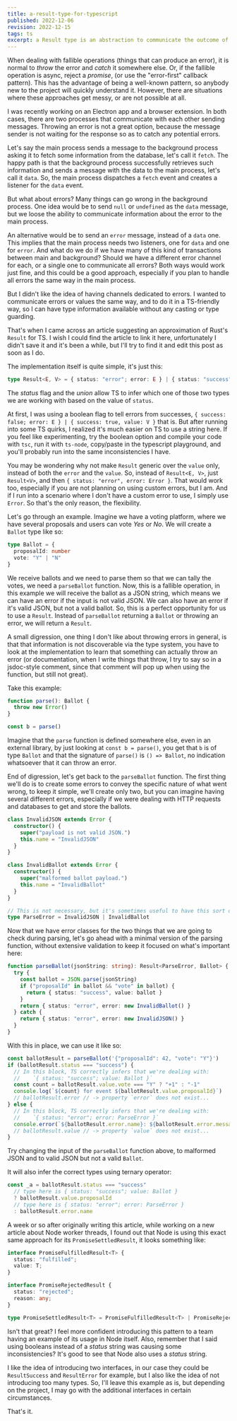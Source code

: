 ```yaml
---
title: a-result-type-for-typescript
published: 2022-12-06
revision: 2022-12-15
tags: ts
excerpt: a Result type is an abstraction to communicate the outcome of fallible operations. In the JS world, we are probably more used to throwing errors, but this approach has its advantages, especially in message-based communication.
---
```


When dealing with fallible operations (things that can produce an error), it is normal to _throw_ the error and _catch_ it somewhere else. Or, if the fallible operation is async, reject a _promise_, (or use the "error-first" callback pattern). This has the advantage of being a well-known pattern, so anybody new to the project will quickly understand it.
However, there are situations where these approaches get messy, or are not possible at all.

I was recently working on an Electron app and a browser extension. In both cases, there are two processes that communicate with each other sending messages. Throwing an error is not a great option, because the message sender is not waiting for the response so as to catch any potential errors.

Let's say the main process sends a message to the background process asking it to fetch some information from the database, let's call it `fetch`. The happy path is that the background process successfully retrieves such information and sends a message with the data to the main process, let's call it `data`. So, the main process dispatches a `fetch` event and creates a listener for the `data` event.

But what about errors? Many things can go wrong in the background process.
One idea would be to send `null` or `undefined` as the `data` message, but we loose the ability to communicate information about the error to the main process.

An alternative would be to send an `error` message, instead of a `data` one. This implies that the main process needs two listeners, one for `data` and one for `error`. And what do we do if we have many of this kind of transactions between main and background? Should we have a different error channel for each, or a single one to communicate all errors? Both ways would work just fine, and this could be a good approach, especially if you plan to handle all errors the same way in the main process.

But I didn't like the idea of having channels dedicated to errors. I wanted to communicate errors or values the same way, and to do it in a TS-friendly way, so I can have type information available without any casting or type guarding.

That's when I came across an article suggesting an approximation of Rust's `Result` for TS. I wish I could find the article to link it here, unfortunately I didn't save it and it's been a while, but I'll try to find it and edit this post as soon as I do.

The implementation itself is quite simple, it's just this:

```typescript
type Result<E, V> = { status: "error"; error: E } | { status: "success"; value: V }
```

The _status_ flag and the _union_ allow TS to infer which one of those two types we are working with based on the value of `status`.

At first, I was using a boolean flag to tell errors from successes, `{ success: false; error: E } | { success: true, value: V }` that is. But after running into some TS quirks, I realized it's much easier on TS to use a string here. If you feel like experimenting, try the boolean option and compile your code with `tsc`, run it with `ts-node`, copy/paste in the typescript playground, and you'll probably run into the same inconsistencies I have.

You may be wondering why not make `Result` generic over the `value` only, instead of both the `error` and the `value`. So, instead of `Result<E, V>`, just `Result<V>`, and then `{ status: "error", error: Error }`.
That would work too, especially if you are not planning on using custom errors, but I am. And if I run into a scenario where I don't have a custom error to use, I simply use `Error`. So that's the only reason, the flexibility.

Let's go through an example. Imagine we have a voting platform, where we have several proposals and users can vote _Yes_ or _No_. We will create a `Ballot` type like so:

```typescript
type Ballot = {
  proposalId: number
  vote: "Y" | "N"
}
```

We receive ballots and we need to parse them so that we can tally the votes, we need a `parseBallot` function. Now, this is a fallible operation, in this example we will receive the ballot as a JSON string, which means we can have an error if the input is not valid JSON. We can also have an error if it's valid JSON, but not a valid ballot. So, this is a perfect opportunity for us to use a `Result`.
Instead of `parseBallot` returning a `Ballot` or throwing an error, we will return a `Result`.

A small digression, one thing I don't like about throwing errors in general, is that that information is not discoverable via the type system, you have to look at the implementation to learn that something can actually throw an error (or documentation, when I write things that throw, I try to say so in a jsdoc-style comment, since that comment will pop up when using the function, but still not great).

Take this example:

```typescript
function parse(): Ballot {
  throw new Error()
}

const b = parse()
```

Imagine that the `parse` function is defined somewhere else, even in an external library, by just looking at `const b = parse()`, you get that `b` is of type `Ballot` and that the signature of `parse()` is `() => Ballot`, no indication whatsoever that it can throw an error.

End of digression, let's get back to the `parseBallot` function. The first thing we'll do is to create some errors to convey the specific nature of what went wrong, to keep it simple, we'll create only two, but you can imagine having several different errors, especially if we were dealing with HTTP requests and databases to get and store the ballots.

```typescript
class InvalidJSON extends Error {
  constructor() {
    super("payload is not valid JSON.")
    this.name = "InvalidJSON"
  }
}

class InvalidBallot extends Error {
  constructor() {
    super("malformed ballot payload.")
    this.name = "InvalidBallot"
  }
}

// This is not necessary, but it's sometimes useful to have this sort of "grouping".
type ParseError = InvalidJSON | InvalidBallot
```

Now that we have error classes for the two things that we are going to check during parsing, let's go ahead with a minimal version of the parsing function, without extensive validation to keep it focused on what's important here:

```typescript
function parseBallot(jsonString: string): Result<ParseError, Ballot> {
  try {
    const ballot = JSON.parse(jsonString)
    if ("proposalId" in ballot && "vote" in ballot) {
      return { status: "success", value: ballot }
    }
    return { status: "error", error: new InvalidBallot() }
  } catch {
    return { status: "error", error: new InvalidJSON() }
  }
}
```

With this in place, we can use it like so:

```typescript
const ballotResult = parseBallot('{"proposalId": 42, "vote": "Y"}')
if (ballotResult.status === "success") {
  // In this block, TS correctly infers that we're dealing with:
  //    `{ status: "success"; value: Ballot }`
  const count = ballotResult.value.vote === "Y" ? "+1" : "-1"
  console.log(`${count} for event ${ballotResult.value.proposalId}`)
  // ballotResult.error // -> property `error` does not exist...
} else {
  // In this block, TS correctly infers that we're dealing with:
  //    `{ status: "error"; error: ParseError }`
  console.error(`${ballotResult.error.name}: ${ballotResult.error.message}`)
  // ballotResult.value // -> property `value` does not exist...
}
```

Try changing the input of the `parseBallot` function above, to malformed JSON and to valid JSON but not a valid `Ballot`.

It will also infer the correct types using ternary operator:

```typescript
const _a = ballotResult.status === "success"
  // type here is { status: "success"; value: Ballot }
  ? ballotResult.value.proposalId
  // type here is { status: "error"; error: ParseError }
  : ballotResult.error.name
```

A week or so after originally writing this article, while working on a new article about Node worker threads, I found out that Node is using this exact same approach for its `PromiseSettledResult`, it looks something like:

```typescript
interface PromiseFulfilledResult<T> {
  status: "fulfilled";
  value: T;
}

interface PromiseRejectedResult {
  status: "rejected";
  reason: any;
}

type PromiseSettledResult<T> = PromiseFulfilledResult<T> | PromiseRejectedResult;
```

Isn't that great? I feel more confident introducing this pattern to a team having an example of its usage in Node itself. Also, remember that I said using booleans instead of a _status_ string was causing some inconsistencies? It's good to see that Node also uses a _status_ string.

I like the idea of introducing two interfaces, in our case they could be `ResultSuccess` and `ResultError` for example, but I also like the idea of not introducing too many types. So, I'll leave this example as is, but depending on the project, I may go with the additional interfaces in certain circumstances.

That's it.
